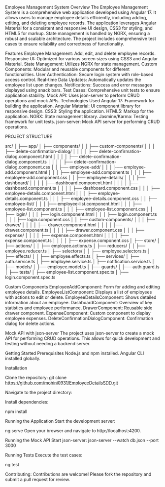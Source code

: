 Employee Management System
Overview
The Employee Management System is a comprehensive web application developed using Angular 17. It allows users to manage employee details efficiently, including adding, editing, and deleting employee records. The application leverages Angular Material for a consistent and responsive UI design, CSS3 for styling, and HTML5 for markup. State management is handled by NGRX, ensuring a robust and scalable architecture. The project includes comprehensive test cases to ensure reliability and correctness of functionality.

Features
Employee Management: Add, edit, and delete employee records.
Responsive UI: Optimized for various screen sizes using CSS3 and Angular Material.
State Management: Utilizes NGRX for state management.
Custom Components: Modular and reusable components for different functionalities.
User Authentication: Secure login system with role-based access control.
Real-time Data Updates: Automatically updates the employee list upon changes.
Notifications: Success and error messages displayed using snack bars.
Test Cases: Comprehensive unit tests to ensure application stability.
Mock API: Uses json-server to perform CRUD operations and mock APIs.
Technologies Used
Angular 17: Framework for building the application.
Angular Material: UI component library for responsive design.
CSS3: Styling the application.
HTML5: Markup for the application.
NGRX: State management library.
Jasmine/Karma: Testing framework for unit tests.
json-server: Mock API server for performing CRUD operations.

PROJECT STRUCTURE

src/
│
├── app/
│ ├── components/
│ │ ├── custom-components/
│ │ │ ├── delete-confirmation-dialog/
│ │ │ │ ├── delete-confirmation-dialog.component.html
│ │ │ │ ├── delete-confirmation-dialog.component.ts
│ │ │ │ ├── delete-confirmation-dialog.component.css
│ │ ├── employee-add/
│ │ │ ├── employee-add.component.html
│ │ │ ├── employee-add.component.ts
│ │ │ ├── employee-add.component.css
│ │ ├── employee-details/
│ │ │ ├── dashboard/
│ │ │ │ ├── dashboard.component.html
│ │ │ │ ├── dashboard.component.ts
│ │ │ │ ├── dashboard.component.css
│ │ │ ├── employee-details.component.html
│ │ │ ├── employee-details.component.ts
│ │ │ ├── employee-details.component.css
│ │ ├── employee-list/
│ │ │ ├── employee-list.component.html
│ │ │ ├── employee-list.component.ts
│ │ │ ├── employee-list.component.css
│ │ ├── login/
│ │ │ ├── login.component.html
│ │ │ ├── login.component.ts
│ │ │ ├── login.component.css
│ │ ├── custom-components/
│ │ │ ├── drawer/
│ │ │ │ ├── drawer.component.html
│ │ │ │ ├── drawer.component.ts
│ │ │ │ ├── drawer.component.css
│ │ │ ├── expense/
│ │ │ │ ├── expense.component.html
│ │ │ │ ├── expense.component.ts
│ │ │ │ ├── expense.component.css
│
├── store/
│ ├── actions/
│ │ ├── employee.actions.ts
│ ├── reducers/
│ │ ├── employee.reducer.ts
│ ├── selectors/
│ │ ├── employee.selectors.ts
│ ├── effects/
│ │ ├── employee.effects.ts
│
├── services/
│ ├── auth.service.ts
│ ├── employee.service.ts
│ ├── notification.service.ts
│
├── models/
│ ├── employee.model.ts
│
├── guards/
│ ├── auth.guard.ts
│
├── tests/
│ ├── employee-list.component.spec.ts
│ ├── login.component.spec.ts

Custom Components
EmployeeAddComponent: Form for adding and editing employee details.
EmployeeListComponent: Displays a list of employees with actions to edit or delete.
EmployeeDetailsComponent: Shows detailed information about an employee.
DashboardComponent: Overview of key statistics and employee performance.
DrawerComponent: Reusable side drawer component.
ExpenseComponent: Custom component to display employee expenses.
DeleteConfirmationDialogComponent: Confirmation dialog for delete actions.

Mock API with json-server
The project uses json-server to create a mock API for performing CRUD operations. This allows for quick development and testing without needing a backend server.

Getting Started
Prerequisites
Node.js and npm installed.
Angular CLI installed globally.

Installation

Clone the repository:
git clone https://github.com/mohini0931/EmployeeDetailsSDD.git

Navigate to the project directory:

Install dependencies:

npm install

Running the Application
Start the development server:

ng serve
Open your browser and navigate to http://localhost:4200.

Running the Mock API
Start json-server:
json-server --watch db.json --port 3000

Running Tests
Execute the test cases:

ng test

Contributing:
Contributions are welcome! Please fork the repository and submit a pull request for review.
